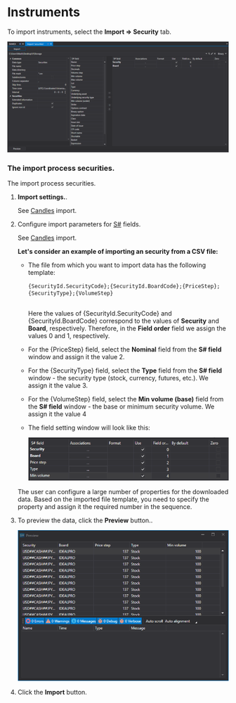 # Instruments

To import instruments, select the **Import \=\> Security** tab.

![hydra import securities](../images/hydra_import_securities.png)

### The import process securities.

The import process securities.

1. **Import settings.**.

   See [Candles](HydraImportCandles.md) import.
2. Configure import parameters for [S\#](StockSharpAbout.md) fields.

   See [Candles](HydraImportCandles.md) import.

   **Let's consider an example of importing an security from a CSV file:**
   - The file from which you want to import data has the following template:

     ```none
     {SecurityId.SecurityCode};{SecurityId.BoardCode};{PriceStep};{SecurityType};{VolumeStep}
     	  				
     ```

     Here the values of {SecurityId.SecurityCode} and {SecurityId.BoardCode} correspond to the values of **Security** and **Board**, respectively. Therefore, in the **Field order** field we assign the values 0 and 1, respectively.
   - For the {PriceStep} field, select the **Nominal** field from the **S\# field** window and assign it the value 2.
   - For the {SecurityType} field, select the **Type** field from the **S\# field** window \- the security type (stock, currency, futures, etc.). We assign it the value 3.
   - For the {VolumeStep} field, select the **Min volume (base)** field from the **S\# field** window \- the base or minimum security volume. We assign it the value 4
   - The field setting window will look like this:

     ![hydra import prop securitiy](../images/hydra_import_prop_securitiy.png)

   The user can configure a large number of properties for the downloaded data. Based on the imported file template, you need to specify the property and assign it the required number in the sequence.
3. To preview the data, click the **Preview** button..

   ![hydra import preview securitiy](../images/hydra_import_preview_securitiy.png)
4. Click the **Import** button.
